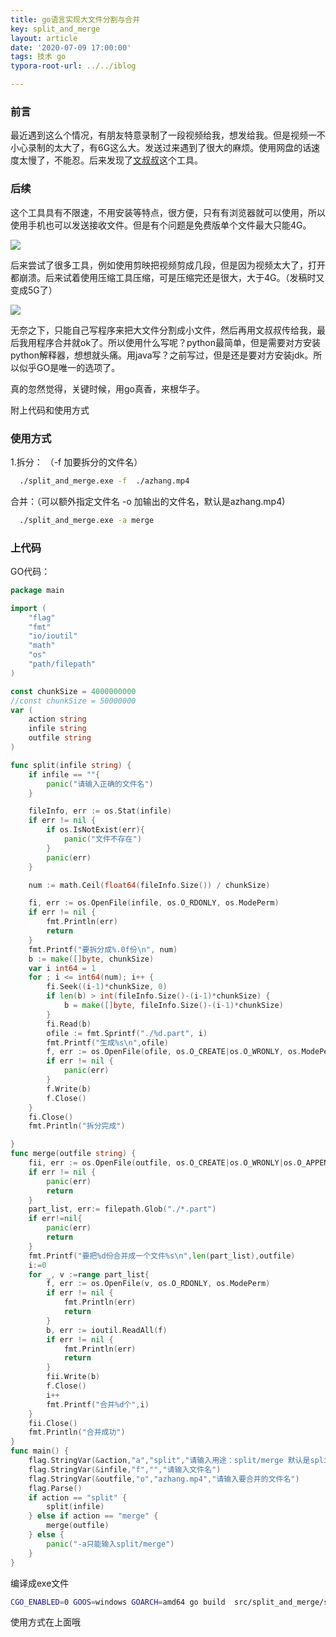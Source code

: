 ```yaml
---
title: go语言实现大文件分割与合并
key: split_and_merge
layout: article
date: '2020-07-09 17:00:00'
tags: 技术 go
typora-root-url: ../../iblog

---
```


### 前言

最近遇到这么个情况，有朋友特意录制了一段视频给我，想发给我。但是视频一不小心录制的太大了，有6G这么大。发送过来遇到了很大的麻烦。使用网盘的话速度太慢了，不能忍。后来发现了<a href="https://www.wenshushu.cn/">文叔叔</a>这个工具。

### 后续

这个工具具有不限速，不用安装等特点，很方便，只有有浏览器就可以使用，所以使用手机也可以发送接收文件。但是有个问题是免费版单个文件最大只能4G。

![](http://img.azhangbaobao.cn/img/521594289363_.pic.jpg)

后来尝试了很多工具，例如使用剪映把视频剪成几段，但是因为视频太大了，打开都崩溃。后来试着使用压缩工具压缩，可是压缩完还是很大，大于4G。（发稿时又变成5G了）

![](http://img.azhangbaobao.cn/img/531594289474_.pic.jpg)

无奈之下，只能自己写程序来把大文件分割成小文件，然后再用文叔叔传给我，最后我用程序合并就ok了。所以使用什么写呢？python最简单，但是需要对方安装python解释器，想想就头痛。用java写？之前写过，但是还是要对方安装jdk。所以似乎GO是唯一的选项了。

真的忽然觉得，关键时候，用go真香，来根华子。

附上代码和使用方式

### 使用方式

1.拆分： （-f 加要拆分的文件名）

```bash
  ./split_and_merge.exe -f  ./azhang.mp4
```



合并：（可以额外指定文件名 -o 加输出的文件名，默认是azhang.mp4)

```bash
  ./split_and_merge.exe -a merge
```



### 上代码

GO代码：

```go
package main

import (
	"flag"
	"fmt"
	"io/ioutil"
	"math"
	"os"
	"path/filepath"
)

const chunkSize = 4000000000
//const chunkSize = 50000000
var (
	action string
	infile string
	outfile string
)

func split(infile string) {
	if infile == ""{
		panic("请输入正确的文件名")
	}

	fileInfo, err := os.Stat(infile)
	if err != nil {
		if os.IsNotExist(err){
			panic("文件不存在")
		}
		panic(err)
	}

	num := math.Ceil(float64(fileInfo.Size()) / chunkSize)

	fi, err := os.OpenFile(infile, os.O_RDONLY, os.ModePerm)
	if err != nil {
		fmt.Println(err)
		return
	}
	fmt.Printf("要拆分成%.0f份\n", num)
	b := make([]byte, chunkSize)
	var i int64 = 1
	for ; i <= int64(num); i++ {
		fi.Seek((i-1)*chunkSize, 0)
		if len(b) > int(fileInfo.Size()-(i-1)*chunkSize) {
			b = make([]byte, fileInfo.Size()-(i-1)*chunkSize)
		}
		fi.Read(b)
		ofile := fmt.Sprintf("./%d.part", i)
		fmt.Printf("生成%s\n",ofile)
		f, err := os.OpenFile(ofile, os.O_CREATE|os.O_WRONLY, os.ModePerm)
		if err != nil {
			panic(err)
		}
		f.Write(b)
		f.Close()
	}
	fi.Close()
	fmt.Println("拆分完成")

}
func merge(outfile string) {
	fii, err := os.OpenFile(outfile, os.O_CREATE|os.O_WRONLY|os.O_APPEND, os.ModePerm)
	if err != nil {
		panic(err)
		return
	}
	part_list, err:= filepath.Glob("./*.part")
	if err!=nil{
		panic(err)
		return
	}
	fmt.Printf("要把%d份合并成一个文件%s\n",len(part_list),outfile)
	i:=0
	for _, v :=range part_list{
		f, err := os.OpenFile(v, os.O_RDONLY, os.ModePerm)
		if err != nil {
			fmt.Println(err)
			return
		}
		b, err := ioutil.ReadAll(f)
		if err != nil {
			fmt.Println(err)
			return
		}
		fii.Write(b)
		f.Close()
		i++
		fmt.Printf("合并%d个",i)
	}
	fii.Close()
	fmt.Println("合并成功")
}
func main() {
	flag.StringVar(&action,"a","split","请输入用途：split/merge 默认是split")
	flag.StringVar(&infile,"f","","请输入文件名")
	flag.StringVar(&outfile,"o","azhang.mp4","请输入要合并的文件名")
	flag.Parse()
	if action == "split" {
		split(infile)
	} else if action == "merge" {
		merge(outfile)
	} else {
		panic("-a只能输入split/merge")
	}
}

```



编译成exe文件

```bash
CGO_ENABLED=0 GOOS=windows GOARCH=amd64 go build  src/split_and_merge/split_and_merge.go
```

使用方式在上面哦
